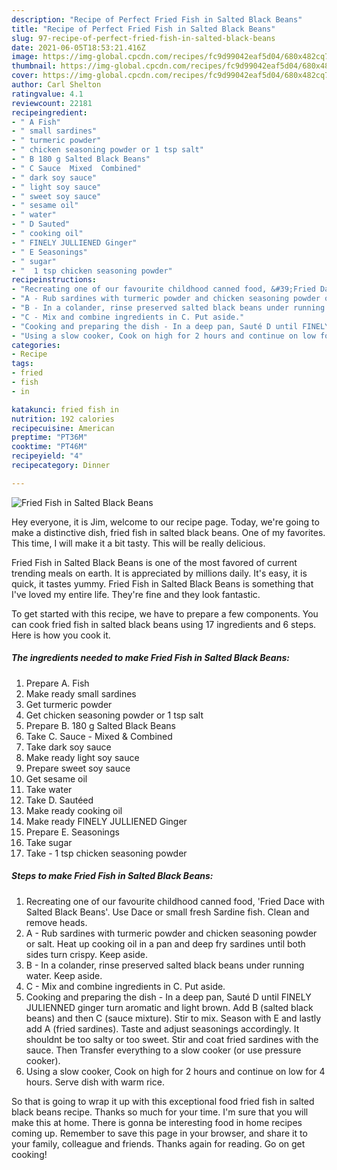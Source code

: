 ```yaml
---
description: "Recipe of Perfect Fried Fish in Salted Black Beans"
title: "Recipe of Perfect Fried Fish in Salted Black Beans"
slug: 97-recipe-of-perfect-fried-fish-in-salted-black-beans
date: 2021-06-05T18:53:21.416Z
image: https://img-global.cpcdn.com/recipes/fc9d99042eaf5d04/680x482cq70/fried-fish-in-salted-black-beans-recipe-main-photo.jpg
thumbnail: https://img-global.cpcdn.com/recipes/fc9d99042eaf5d04/680x482cq70/fried-fish-in-salted-black-beans-recipe-main-photo.jpg
cover: https://img-global.cpcdn.com/recipes/fc9d99042eaf5d04/680x482cq70/fried-fish-in-salted-black-beans-recipe-main-photo.jpg
author: Carl Shelton
ratingvalue: 4.1
reviewcount: 22181
recipeingredient:
- " A Fish"
- " small sardines"
- " turmeric powder"
- " chicken seasoning powder or 1 tsp salt"
- " B 180 g Salted Black Beans"
- " C Sauce  Mixed  Combined"
- " dark soy sauce"
- " light soy sauce"
- " sweet soy sauce"
- " sesame oil"
- " water"
- " D Sauted"
- " cooking oil"
- " FINELY JULLIENED Ginger"
- " E Seasonings"
- " sugar"
- "  1 tsp chicken seasoning powder"
recipeinstructions:
- "Recreating one of our favourite childhood canned food, &#39;Fried Dace with Salted Black Beans&#39;. Use Dace or small fresh Sardine fish. Clean and remove heads."
- "A - Rub sardines with turmeric powder and chicken seasoning powder or salt. Heat up cooking oil in a pan and deep fry sardines until both sides turn crispy. Keep aside."
- "B - In a colander, rinse preserved salted black beans under running water. Keep aside."
- "C - Mix and combine ingredients in C. Put aside."
- "Cooking and preparing the dish - In a deep pan, Sauté D until FINELY JULIENNED ginger turn aromatic and light brown. Add B (salted black beans) and then C (sauce mixture). Stir to mix. Season with E and lastly add A (fried sardines). Taste and adjust seasonings accordingly. It shouldnt be too salty or too sweet. Stir and coat fried sardines with the sauce. Then Transfer everything to a slow cooker (or use pressure cooker)."
- "Using a slow cooker, Cook on high for 2 hours and continue on low for 4 hours. Serve dish with warm rice."
categories:
- Recipe
tags:
- fried
- fish
- in

katakunci: fried fish in 
nutrition: 192 calories
recipecuisine: American
preptime: "PT36M"
cooktime: "PT46M"
recipeyield: "4"
recipecategory: Dinner

---
```



![Fried Fish in Salted Black Beans](https://img-global.cpcdn.com/recipes/fc9d99042eaf5d04/680x482cq70/fried-fish-in-salted-black-beans-recipe-main-photo.jpg)

Hey everyone, it is Jim, welcome to our recipe page. Today, we're going to make a distinctive dish, fried fish in salted black beans. One of my favorites. This time, I will make it a bit tasty. This will be really delicious.

Fried Fish in Salted Black Beans is one of the most favored of current trending meals on earth. It is appreciated by millions daily. It's easy, it is quick, it tastes yummy. Fried Fish in Salted Black Beans is something that I've loved my entire life. They're fine and they look fantastic.




To get started with this recipe, we have to prepare a few components. You can cook fried fish in salted black beans using 17 ingredients and 6 steps. Here is how you cook it.

<!--inarticleads1-->

##### The ingredients needed to make Fried Fish in Salted Black Beans:

1. Prepare  A. Fish
1. Make ready  small sardines
1. Get  turmeric powder
1. Get  chicken seasoning powder or 1 tsp salt
1. Prepare  B. 180 g Salted Black Beans
1. Take  C. Sauce - Mixed &amp; Combined
1. Take  dark soy sauce
1. Make ready  light soy sauce
1. Prepare  sweet soy sauce
1. Get  sesame oil
1. Take  water
1. Take  D. Sautéed
1. Make ready  cooking oil
1. Make ready  FINELY JULLIENED Ginger
1. Prepare  E. Seasonings
1. Take  sugar
1. Take  - 1 tsp chicken seasoning powder




<!--inarticleads2-->

##### Steps to make Fried Fish in Salted Black Beans:

1. Recreating one of our favourite childhood canned food, &#39;Fried Dace with Salted Black Beans&#39;. Use Dace or small fresh Sardine fish. Clean and remove heads.
1. A - Rub sardines with turmeric powder and chicken seasoning powder or salt. Heat up cooking oil in a pan and deep fry sardines until both sides turn crispy. Keep aside.
1. B - In a colander, rinse preserved salted black beans under running water. Keep aside.
1. C - Mix and combine ingredients in C. Put aside.
1. Cooking and preparing the dish - In a deep pan, Sauté D until FINELY JULIENNED ginger turn aromatic and light brown. Add B (salted black beans) and then C (sauce mixture). Stir to mix. Season with E and lastly add A (fried sardines). Taste and adjust seasonings accordingly. It shouldnt be too salty or too sweet. Stir and coat fried sardines with the sauce. Then Transfer everything to a slow cooker (or use pressure cooker).
1. Using a slow cooker, Cook on high for 2 hours and continue on low for 4 hours. Serve dish with warm rice.




So that is going to wrap it up with this exceptional food fried fish in salted black beans recipe. Thanks so much for your time. I'm sure that you will make this at home. There is gonna be interesting food in home recipes coming up. Remember to save this page in your browser, and share it to your family, colleague and friends. Thanks again for reading. Go on get cooking!
